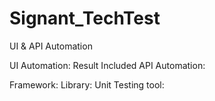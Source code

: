 # Signant_TechTest
UI &amp; API Automation

UI Automation:
Result Included
API Automation:

Framework:
Library:
Unit Testing tool:

